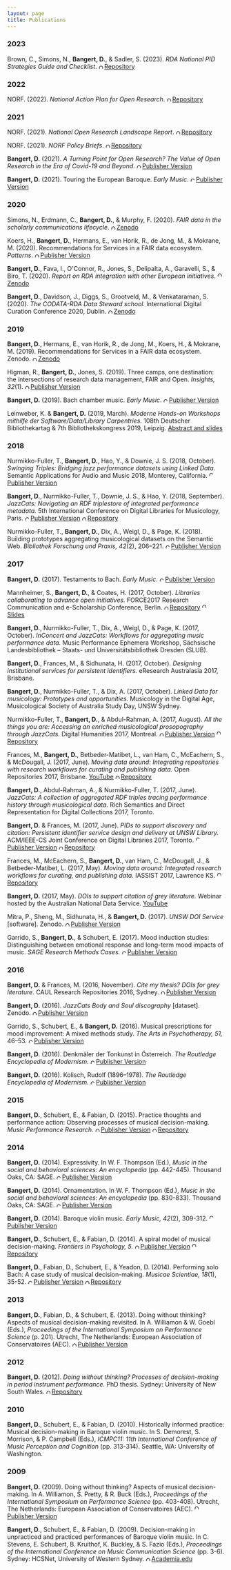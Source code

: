 ```yaml
---
layout: page
title: Publications
---
```


<script async src="https://badge.dimensions.ai/badge.js" charset="utf-8"></script>

### 2023

Brown, C., Simons, N., **Bangert, D.**, & Sadler, S. (2023). *RDA National PID Strategies Guide and Checklist*. <a href="https://doi.org/10.15497/RDA/00091" target="_blank" rel="noopener noreferrer" style="vertical-align:top;"><img src="https://upload.wikimedia.org/wikipedia/commons/thumb/2/25/Open_Access_logo_PLoS_white.svg/20px-Open_Access_logo_PLoS_white.svg.png" img width="10" img style="margin: 0px 3px 0px 0px" alt="Open Access logo PLoS">Repository</a><span class="__dimensions_badge_embed__" data-doi="10.7486/DRI.5q485c938" data-hide-zero-citations="true" data-style="small_circle"></span>

### 2022

NORF. (2022). *National Action Plan for Open Research*. <a href="https://doi.org/10.7486/DRI.ff36jz222" target="_blank" rel="noopener noreferrer" style="vertical-align:top;"><img src="https://upload.wikimedia.org/wikipedia/commons/thumb/2/25/Open_Access_logo_PLoS_white.svg/20px-Open_Access_logo_PLoS_white.svg.png" img width="10" img style="margin: 0px 3px 0px 0px" alt="Open Access logo PLoS">Repository</a><span class="__dimensions_badge_embed__" data-doi="10.7486/DRI.5q485c938" data-hide-zero-citations="true" data-style="small_circle"></span>

### 2021

NORF. (2021). *National Open Research Landscape Report*. <a href="https://doi.org/10.7486/DRI.5q485c938" target="_blank" rel="noopener noreferrer" style="vertical-align:top;"><img src="https://upload.wikimedia.org/wikipedia/commons/thumb/2/25/Open_Access_logo_PLoS_white.svg/20px-Open_Access_logo_PLoS_white.svg.png" img width="10" img style="margin: 0px 3px 0px 0px" alt="Open Access logo PLoS">Repository</a><span class="__dimensions_badge_embed__" data-doi="10.7486/DRI.5q485c938" data-hide-zero-citations="true" data-style="small_circle"></span>

NORF. (2021). *NORF Policy Briefs*. <a href="https://doi.org/10.7486/DRI.tq582g161" target="_blank" rel="noopener noreferrer" style="vertical-align:top;"><img src="https://upload.wikimedia.org/wikipedia/commons/thumb/2/25/Open_Access_logo_PLoS_white.svg/20px-Open_Access_logo_PLoS_white.svg.png" img width="10" img style="margin: 0px 3px 0px 0px" alt="Open Access logo PLoS">Repository</a><span class="__dimensions_badge_embed__" data-doi="10.7486/DRI.tq582g161" data-hide-zero-citations="true" data-style="small_circle"></span>

**Bangert, D.** (2021). *A Turning Point for Open Research? The Value of Open Research in the Era of Covid-19 and Beyond*. <a href="https://irelandseducationyearbook.ie/downloads/IEYB2021/YB2021-Research-06.pdf" target="_blank" rel="noopener noreferrer" style="vertical-align:top;"><img src="https://upload.wikimedia.org/wikipedia/commons/thumb/2/25/Open_Access_logo_PLoS_white.svg/20px-Open_Access_logo_PLoS_white.svg.png" img width="10" img style="margin: 0px 3px 0px 0px" alt="Open Access logo PLoS">Publisher Version</a><span class="__dimensions_badge_embed__" data-doi="10.7486/DRI.tq582g161" data-hide-zero-citations="true" data-style="small_circle"></span>

**Bangert, D.** (2021). Touring the European Baroque. *Early Music*. <a href="https://doi.org/10.1093/em/caab021" target="_blank" rel="noopener noreferrer" style="vertical-align:top;"><img src="https://upload.wikimedia.org/wikipedia/commons/thumb/6/67/Closed_Access_logo_white.svg/20px-Closed_Access_logo_white.svg.png" img width="10" img style="margin: 0px 3px 0px 0px" alt="Closed Access logo PLoS">Publisher Version</a><span class="__dimensions_badge_embed__" data-doi="10.1093/em/caab021" data-hide-zero-citations="true" data-style="small_circle"></span>

### 2020

Simons, N., Erdmann, C., **Bangert, D.**, & Murphy, F. (2020). *FAIR data in the scholarly communications lifecycle*. <a href="https://doi.org/10.5281/zenodo.3987051" target="_blank" rel="noopener noreferrer" style="vertical-align:top;"><img src="https://upload.wikimedia.org/wikipedia/commons/thumb/2/25/Open_Access_logo_PLoS_white.svg/20px-Open_Access_logo_PLoS_white.svg.png" img width="10" img style="margin: 0px 3px 0px 0px" alt="Open Access logo PLoS">Zenodo</a><span class="__dimensions_badge_embed__" data-doi="10.5281/zenodo.3630264" data-hide-zero-citations="true" data-style="small_circle"></span>

Koers, H., **Bangert, D.**, Hermans, E., van Horik, R., de Jong, M., & Mokrane, M. (2020). Recommendations for Services in a FAIR data ecosystem. *Patterns*. <a href="https://doi.org/10.1016/j.patter.2020.100058" target="_blank" rel="noopener noreferrer" style="vertical-align:top;"><img src="https://upload.wikimedia.org/wikipedia/commons/thumb/2/25/Open_Access_logo_PLoS_white.svg/20px-Open_Access_logo_PLoS_white.svg.png" img width="10" img style="margin: 0px 3px 0px 0px" alt="Open Access logo PLoS">Publisher Version</a><span class="__dimensions_badge_embed__" data-doi="10.1016/j.patter.2020.100058" data-hide-zero-citations="true" data-style="small_circle"></span>

**Bangert, D.**, Fava, I., O'Connor, R., Jones, S., Delipalta, A., Garavelli, S., & Biro, T. (2020). *Report on RDA integration with other European initiatives*. <a href="https://doi.org/10.5281/zenodo.3630264" target="_blank" rel="noopener noreferrer" style="vertical-align:top;"><img src="https://upload.wikimedia.org/wikipedia/commons/thumb/2/25/Open_Access_logo_PLoS_white.svg/20px-Open_Access_logo_PLoS_white.svg.png" img width="10" img style="margin: 0px 3px 0px 0px" alt="Open Access logo PLoS">Zenodo</a><span class="__dimensions_badge_embed__" data-doi="10.5281/zenodo.3630264" data-hide-zero-citations="true" data-style="small_circle"></span>

**Bangert, D.**, Davidson, J., Diggs, S., Grootveld, M., & Venkataraman, S. (2020). *The CODATA-RDA Data Steward school.* International Digital Curation Conference 2020, Dublin. <a href="https://doi.org/10.2218/ijdc.v15i1.711" target="_blank" rel="noopener noreferrer" style="vertical-align:top;"><img src="https://upload.wikimedia.org/wikipedia/commons/thumb/2/25/Open_Access_logo_PLoS_white.svg/20px-Open_Access_logo_PLoS_white.svg.png" img width="10" img style="margin: 0px 3px 0px 0px" alt="Open Access logo PLoS">Zenodo</a><span class="__dimensions_badge_embed__" data-doi="10.5281/zenodo.3609204" data-hide-zero-citations="true" data-style="small_circle"></span>

### 2019

**Bangert, D.**, Hermans, E., van Horik, R., de Jong, M., Koers, H., & Mokrane, M. (2019). Recommendations for Services in a FAIR data ecosystem. Zenodo. <a href="https://doi.org/10.5281/zenodo.3585741" target="_blank" rel="noopener noreferrer" style="vertical-align:top;"><img src="https://upload.wikimedia.org/wikipedia/commons/thumb/2/25/Open_Access_logo_PLoS_white.svg/20px-Open_Access_logo_PLoS_white.svg.png" img width="10" img style="margin: 0px 3px 0px 0px" alt="Open Access logo PLoS">Zenodo</a><span class="__dimensions_badge_embed__" data-doi="10.5281/zenodo.3585741" data-hide-zero-citations="true" data-style="small_circle"></span>

Higman, R., **Bangert, D.**, Jones, S. (2019). Three camps, one destination: the intersections of research data management, FAIR and Open. *Insights, 32*(1). <a href="http://doi.org/10.1629/uksg.468" target="_blank" rel="noopener noreferrer" style="vertical-align:top;"><img src="https://upload.wikimedia.org/wikipedia/commons/thumb/2/25/Open_Access_logo_PLoS_white.svg/20px-Open_Access_logo_PLoS_white.svg.png" img width="10" img style="margin: 0px 3px 0px 0px" alt="Open Access logo PLoS">Publisher Version</a><span class="__dimensions_badge_embed__" data-doi="10.1629/uksg.468" data-hide-zero-citations="true" data-style="small_circle"></span>

**Bangert, D.** (2019). Bach chamber music. *Early Music*. <a href="https://doi.org/10.1093/em/caz029" target="_blank" rel="noopener noreferrer" style="vertical-align:top;"><img src="https://upload.wikimedia.org/wikipedia/commons/thumb/6/67/Closed_Access_logo_white.svg/20px-Closed_Access_logo_white.svg.png" img width="10" img style="margin: 0px 3px 0px 0px" alt="Closed Access logo PLoS">Publisher Version</a><span class="__dimensions_badge_embed__" data-doi="10.1093/em/caz029" data-hide-zero-citations="true" data-style="small_circle"></span>

Leinweber, K. & **Bangert, D.** (2019, March). *Moderne Hands-on Workshops mithilfe der Software/Data/Library Carpentries.* 108th Deutscher Bibliothekartag & 7th Bibliothekskongress 2019, Leipzig. <a href="https://opus4.kobv.de/opus4-bib-info/frontdoor/index/index/docId/16202" target="_blank">Abstract and slides</a>

### 2018

Nurmikko-Fuller, T., **Bangert, D.**, Hao, Y., & Downie, J. S. (2018, October). *Swinging Triples: Bridging jazz performance datasets using Linked Data.* Semantic Applications for Audio and Music 2018, Monterey, California. <a href="https://doi.org/10.1145/3243907.3243914" target="_blank" rel="noopener noreferrer" style="vertical-align:top;"><img src="https://upload.wikimedia.org/wikipedia/commons/thumb/6/67/Closed_Access_logo_white.svg/20px-Closed_Access_logo_white.svg.png" img width="10" img style="margin: 0px 3px 0px 0px" alt="Closed Access logo PLoS">Publisher Version</a>

**Bangert, D.**, Nurmikko-Fuller, T., Downie, J. S., & Hao, Y.  (2018, September). *JazzCats: Navigating an RDF triplestore of integrated performance metadata.* 5th International Conference on Digital Libraries for Musicology, Paris. <a href="https://doi.org/10.1145/3273024.3273031" target="_blank" rel="noopener noreferrer" style="vertical-align:top;"><img src="https://upload.wikimedia.org/wikipedia/commons/thumb/6/67/Closed_Access_logo_white.svg/20px-Closed_Access_logo_white.svg.png" img width="10" img style="margin: 0px 3px 0px 0px" alt="Closed Access logo PLoS">Publisher Version</a> <a href="http://resolver.sub.uni-goettingen.de/purl?gs-1/15359" target="_blank" rel="noopener noreferrer" style="vertical-align:top;"><img src="https://upload.wikimedia.org/wikipedia/commons/thumb/2/25/Open_Access_logo_PLoS_white.svg/20px-Open_Access_logo_PLoS_white.svg.png" img width="10" img style="margin: 0px 3px 0px 0px" alt="Open Access logo PLoS">Repository</a>

Nurmikko-Fuller, T., **Bangert, D.**, Dix, A., Weigl, D., & Page, K. (2018). Building prototypes aggregating musicological datasets on the Semantic Web. *Bibliothek Forschung und Praxis, 42*(2), 206–221. <a href="https://doi.org/10.1515/bfp-2018-0025" target="_blank" rel="noopener noreferrer" style="vertical-align:top;"><img src="https://upload.wikimedia.org/wikipedia/commons/thumb/6/67/Closed_Access_logo_white.svg/20px-Closed_Access_logo_white.svg.png" img width="10" img style="margin: 0px 3px 0px 0px" alt="Closed Access logo PLoS">Publisher Version</a>

### 2017

**Bangert, D.** (2017). Testaments to Bach. *Early Music*. <a href="https://doi.org/10.1093/em/cax095" target="_blank" rel="noopener noreferrer" style="vertical-align:top;"><img src="https://upload.wikimedia.org/wikipedia/commons/thumb/6/67/Closed_Access_logo_white.svg/20px-Closed_Access_logo_white.svg.png" img width="10" img style="margin: 0px 3px 0px 0px" alt="Closed Access logo PLoS">Publisher Version</a><span class="__dimensions_badge_embed__" data-doi="10.1093/em/cax095" data-hide-zero-citations="true" data-style="small_circle"></span>

Mannheimer, S., **Bangert, D.**, & Coates, H. (2017, October). *Libraries collaborating to advance open initiatives.* FORCE2017 Research Communication and e-Scholarship Conference, Berlin. <a href="http://handle.unsw.edu.au/1959.4/unsworks_46605" target="_blank" rel="noopener noreferrer" style="vertical-align:top;"><img src="https://upload.wikimedia.org/wikipedia/commons/thumb/2/25/Open_Access_logo_PLoS_white.svg/20px-Open_Access_logo_PLoS_white.svg.png" img width="10" img style="margin: 0px 3px 0px 0px" alt="Open Access logo PLoS">Repository</a> <a href="http://doi.org/10.5281/zenodo.1037250" target="_blank" rel="noopener noreferrer" style="vertical-align:top;"><img src="https://upload.wikimedia.org/wikipedia/commons/thumb/2/25/Open_Access_logo_PLoS_white.svg/20px-Open_Access_logo_PLoS_white.svg.png" img width="10" img style="margin: 0px 3px 0px 0px" alt="Open Access logo PLoS">Slides</a>

**Bangert, D.**, Nurmikko-Fuller, T., Dix, A., Weigl, D., & Page, K. (2017, October). *InConcert and JazzCats: Workflows for aggregating music performance data.* Music Performance Ephemera Workshop, Sächsische Landesbibliothek – Staats- und Universitätsbibliothek Dresden (SLUB).

**Bangert, D.**, Frances, M., & Sidhunata, H. (2017, October). *Designing institutional services for persistent identifiers.* eResearch Australasia 2017, Brisbane. 

**Bangert, D.**, Nurmikko-Fuller, T., & Dix, A. (2017, October). *Linked Data for musicology: Prototypes and opportunities.* Musicology in the Digital Age, Musicological Society of Australia Study Day, UNSW Sydney. 

Nurmikko-Fuller, T., **Bangert, D.**, & Abdul-Rahman, A. (2017, August). *All the things you are: Accessing an enriched musicological prosopography through JazzCats.* Digital Humanities 2017, Montreal. <a href="https://dh2017.adho.org/abstracts/305/305.pdf" target="_blank" rel="noopener noreferrer" style="vertical-align:top;"><img src="https://upload.wikimedia.org/wikipedia/commons/thumb/2/25/Open_Access_logo_PLoS_white.svg/20px-Open_Access_logo_PLoS_white.svg.png" img width="10" img style="margin: 0px 3px 0px 0px" alt="Open Access logo PLoS transparent">Publisher Version</a> <a href="http://handle.unsw.edu.au/1959.4/unsworks_46179" target="_blank" rel="noopener noreferrer" style="vertical-align:top;"><img src="https://upload.wikimedia.org/wikipedia/commons/thumb/2/25/Open_Access_logo_PLoS_white.svg/20px-Open_Access_logo_PLoS_white.svg.png" img width="10" img style="margin: 0px 3px 0px 0px" alt="Open Access logo PLoS">Repository</a>

Frances, M., **Bangert, D.**, Betbeder-Matibet, L., van Ham, C., McEachern, S., & McDougall, J. (2017, June). *Moving data around: Integrating repositories with research workflows for curating and publishing data.* Open Repositories 2017, Brisbane. <a href="https://www.youtube.com/watch?v=rhObqW3Pwqk&feature=youtu.be" target="_blank">YouTube</a> <a href="http://handle.unsw.edu.au/1959.4/unsworks_46164" target="_blank" rel="noopener noreferrer" style="vertical-align:top;"><img src="https://upload.wikimedia.org/wikipedia/commons/thumb/2/25/Open_Access_logo_PLoS_white.svg/20px-Open_Access_logo_PLoS_white.svg.png" img width="10" img style="margin: 0px 3px 0px 0px" alt="Open Access logo PLoS">Repository</a>

**Bangert, D.**, Abdul-Rahman, A., & Nurmikko-Fuller, T. (2017, June). *JazzCats: A collection of aggregated RDF triples tracing performance history through musicological data.* Rich Semantics and Direct Representation for Digital Collections 2017, Toronto.  

**Bangert, D.** & Frances, M. (2017, June). *PIDs to support discovery and citation: Persistent identifier service design and delivery at UNSW Library.* ACM/IEEE-CS Joint Conference on Digital Libraries 2017, Toronto. <a href="https://doi.org/10.1109/JCDL.2017.7991610" target="_blank" rel="noopener noreferrer" style="vertical-align:top;"><img src="https://upload.wikimedia.org/wikipedia/commons/thumb/6/67/Closed_Access_logo_white.svg/20px-Closed_Access_logo_white.svg.png" img width="10" img style="margin: 0px 3px 0px 0px" alt="Closed Access logo PLoS">Publisher Version</a> <a href="http://handle.unsw.edu.au/1959.4/unsworks_45617" target="_blank" rel="noopener noreferrer" style="vertical-align:top;"><img src="https://upload.wikimedia.org/wikipedia/commons/thumb/2/25/Open_Access_logo_PLoS_white.svg/20px-Open_Access_logo_PLoS_white.svg.png" img width="10" img style="margin: 0px 3px 0px 0px" alt="Open Access logo PLoS">Repository</a><span class="__dimensions_badge_embed__" data-doi="10.1109/JCDL.2017.7991610" data-hide-zero-citations="true" data-style="small_circle"></span>

Frances, M., McEachern, S., **Bangert, D.**, van Ham, C., McDougall, J., & Betbeder-Matibet, L. (2017, May). *Moving data around: Integrated research workflows for curating, and publishing data.* IASSIST 2017, Lawrence KS. <a href="http://doi.org/10.4225/53/597e854758396" target="_blank" rel="noopener noreferrer" style="vertical-align:top;"><img src="https://upload.wikimedia.org/wikipedia/commons/thumb/2/25/Open_Access_logo_PLoS_white.svg/20px-Open_Access_logo_PLoS_white.svg.png" img width="10" img style="margin: 0px 3px 0px 0px" alt="Open Access logo PLoS">Repository</a><span class="__dimensions_badge_embed__" data-doi="10.4225/53/597e854758396" data-hide-zero-citations="true" data-style="small_circle"></span>

**Bangert, D.** (2017, May). *DOIs to support citation of grey literature.* Webinar hosted by the Australian National Data Service. <a href="https://youtu.be/hRNDBZhUfUA" target="_blank">YouTube</a>

Mitra, P., Sheng, M., Sidhunata, H., & **Bangert, D.** (2017). *UNSW DOI Service* [software]. Zenodo. <a href="http://doi.org/10.5281/zenodo.582692" target="_blank" rel="noopener noreferrer" style="vertical-align:top;"><img src="https://upload.wikimedia.org/wikipedia/commons/thumb/2/25/Open_Access_logo_PLoS_white.svg/20px-Open_Access_logo_PLoS_white.svg.png" img width="10" img style="margin: 0px 3px 0px 0px" alt="Open Access logo PLoS transparent">Publisher Version</a><span class="__dimensions_badge_embed__" data-doi="10.5281/zenodo.582692" data-hide-zero-citations="true" data-style="small_circle"></span>

Garrido, S., **Bangert, D.**, & Schubert, E. (2017). Mood induction studies: Distinguishing between emotional response and long-term mood impacts of music. *SAGE Research Methods Cases.* <a href="http://doi.org/10.4135/9781473974760" target="_blank" rel="noopener noreferrer" style="vertical-align:top;"><img src="https://upload.wikimedia.org/wikipedia/commons/thumb/6/67/Closed_Access_logo_white.svg/20px-Closed_Access_logo_white.svg.png" img width="10" img style="margin: 0px 3px 0px 0px" alt="Closed Access logo PLoS">Publisher Version</a><span class="__dimensions_badge_embed__" data-doi="10.4135/9781473974760" data-hide-zero-citations="true" data-style="small_circle"></span>

### 2016

**Bangert, D.** & Frances, M. (2016, November). *Cite my thesis? DOIs for grey literature.* CAUL Research Repositories 2016, Sydney. <a href="http://doi.org/10.5281/zenodo.165620" target="_blank" rel="noopener noreferrer" style="vertical-align:top;"><img src="https://upload.wikimedia.org/wikipedia/commons/thumb/2/25/Open_Access_logo_PLoS_white.svg/20px-Open_Access_logo_PLoS_white.svg.png" img width="10" img style="margin: 0px 3px 0px 0px" alt="Open Access logo PLoS transparent">Publisher Version</a><span class="__dimensions_badge_embed__" data-doi="10.5281/zenodo.165620" data-hide-zero-citations="true" data-style="small_circle"></span>

**Bangert, D.** (2016). *JazzCats Body and Soul discography* [dataset]. Zenodo. <a href="http://doi.org/10.5281/zenodo.163886" target="_blank" rel="noopener noreferrer" style="vertical-align:top;"><img src="https://upload.wikimedia.org/wikipedia/commons/thumb/2/25/Open_Access_logo_PLoS_white.svg/20px-Open_Access_logo_PLoS_white.svg.png" img width="10" img style="margin: 0px 3px 0px 0px" alt="Open Access logo PLoS transparent">Publisher Version</a><span class="__dimensions_badge_embed__" data-doi="10.5281/zenodo.163886" data-hide-zero-citations="true" data-style="small_circle"></span>

Garrido, S., Schubert, E., & **Bangert, D.** (2016). Musical prescriptions for mood improvement: A mixed methods study. *The Arts in Psychotherapy, 51,* 46–53. <a href="https://doi.org/10.1016/j.aip.2016.09.002" target="_blank" rel="noopener noreferrer" style="vertical-align:top;"><img src="https://upload.wikimedia.org/wikipedia/commons/thumb/6/67/Closed_Access_logo_white.svg/20px-Closed_Access_logo_white.svg.png" img width="10" img style="margin: 0px 3px 0px 0px" alt="Closed Access logo PLoS">Publisher Version</a><span class="__dimensions_badge_embed__" data-doi="10.1016/j.aip.2016.09.002" data-hide-zero-citations="true" data-style="small_circle"></span>

**Bangert, D.** (2016). Denkmäler der Tonkunst in Österreich. *The Routledge Encyclopedia of Modernism.* <a href="https://www.rem.routledge.com/articles/denkmaler-der-tonkunst-in-osterreich" target="_blank" rel="noopener noreferrer" style="vertical-align:top;"><img src="https://upload.wikimedia.org/wikipedia/commons/thumb/6/67/Closed_Access_logo_white.svg/20px-Closed_Access_logo_white.svg.png" img width="10" img style="margin: 0px 3px 0px 0px" alt="Closed Access logo PLoS">Publisher Version</a>

**Bangert, D.** (2016). Kolisch, Rudolf (1896–1978). *The Routledge Encyclopedia of Modernism.* <a href="https://www.rem.routledge.com/articles/kolisch-rudolf-1896-1978" target="_blank" rel="noopener noreferrer" style="vertical-align:top;"><img src="https://upload.wikimedia.org/wikipedia/commons/thumb/6/67/Closed_Access_logo_white.svg/20px-Closed_Access_logo_white.svg.png" img width="10" img style="margin: 0px 3px 0px 0px" alt="Closed Access logo PLoS">Publisher Version</a>

### 2015

**Bangert, D.**, Schubert, E., & Fabian, D. (2015). Practice thoughts and performance action: Observing processes of musical decision-making. *Music Performance Research.* <a href="http://mpr-online.net/Issues/Volume%207%20[2015]/Vol7_Contents.html" target="_blank" rel="noopener noreferrer" style="vertical-align:top;"><img src="https://upload.wikimedia.org/wikipedia/commons/thumb/2/25/Open_Access_logo_PLoS_white.svg/20px-Open_Access_logo_PLoS_white.svg.png" img width="10" img style="margin: 0px 3px 0px 0px" alt="Open Access logo PLoS transparent">Publisher Version</a> <a href="http://handle.unsw.edu.au/1959.4/unsworks_45803" target="_blank" rel="noopener noreferrer" style="vertical-align:top;"><img src="https://upload.wikimedia.org/wikipedia/commons/thumb/2/25/Open_Access_logo_PLoS_white.svg/20px-Open_Access_logo_PLoS_white.svg.png" img width="10" img style="margin: 0px 3px 0px 0px" alt="Open Access logo PLoS transparent">Repository</a>

### 2014

**Bangert, D.** (2014). Expressivity. In W. F. Thompson (Ed.), *Music in the social and behavioral sciences: An encyclopedia* (pp. 442-445). Thousand Oaks, CA: SAGE. <a href="https://doi.org/10.4135/9781452283012.n148" target="_blank" rel="noopener noreferrer" style="vertical-align:top;"><img src="https://upload.wikimedia.org/wikipedia/commons/thumb/6/67/Closed_Access_logo_white.svg/20px-Closed_Access_logo_white.svg.png" img width="10" img style="margin: 0px 3px 0px 0px" alt="Closed Access logo PLoS">Publisher Version</a><span class="__dimensions_badge_embed__" data-doi="10.4135/9781452283012.n148" data-hide-zero-citations="true" data-style="small_circle"></span>

**Bangert, D.** (2014). Ornamentation. In W. F. Thompson (Ed.), *Music in the social and behavioral sciences: An encyclopedia* (pp. 830-833). Thousand Oaks, CA: SAGE. <a href="https://doi.org/10.4135/9781452283012.n281" target="_blank" rel="noopener noreferrer" style="vertical-align:top;"><img src="https://upload.wikimedia.org/wikipedia/commons/thumb/6/67/Closed_Access_logo_white.svg/20px-Closed_Access_logo_white.svg.png" img width="10" img style="margin: 0px 3px 0px 0px" alt="Closed Access logo PLoS">Publisher Version</a><span class="__dimensions_badge_embed__" data-doi="10.4135/9781452283012.n281" data-hide-zero-citations="true" data-style="small_circle"></span>

**Bangert, D.** (2014). Baroque violin music. *Early Music, 42*(2), 309-312. <a href="https://doi.org/10.1093/em/cau050" target="_blank" rel="noopener noreferrer" style="vertical-align:top;"><img src="https://upload.wikimedia.org/wikipedia/commons/thumb/6/67/Closed_Access_logo_white.svg/20px-Closed_Access_logo_white.svg.png" img width="10" img style="margin: 0px 3px 0px 0px" alt="Closed Access logo PLoS">Publisher Version</a><span class="__dimensions_badge_embed__" data-doi="10.1093/em/cau050" data-hide-zero-citations="true" data-style="small_circle"></span>

**Bangert, D.**, Schubert, E., & Fabian, D. (2014). A spiral model of musical decision-making. *Frontiers in Psychology, 5.* <a href="https://doi.org/10.3389/fpsyg.2014.00320" target="_blank" rel="noopener noreferrer" style="vertical-align:top;"><img src="https://upload.wikimedia.org/wikipedia/commons/thumb/2/25/Open_Access_logo_PLoS_white.svg/20px-Open_Access_logo_PLoS_white.svg.png" img width="10" img style="margin: 0px 3px 0px 0px" alt="Open Access logo PLoS transparent">Publisher Version</a> <a href="http://handle.unsw.edu.au/1959.4/unsworks_45551" target="_blank" rel="noopener noreferrer" style="vertical-align:top;"><img src="https://upload.wikimedia.org/wikipedia/commons/thumb/2/25/Open_Access_logo_PLoS_white.svg/20px-Open_Access_logo_PLoS_white.svg.png" img width="10" img style="margin: 0px 3px 0px 0px" alt="Open Access logo PLoS transparent">Repository</a><span class="__dimensions_badge_embed__" data-doi="10.3389/fpsyg.2014.00320" data-hide-zero-citations="true" data-style="small_circle"></span>

**Bangert, D.**, Fabian, D., Schubert, E., & Yeadon, D. (2014). Performing solo Bach: A case study 
of musical decision-making. *Musicae Scientiae, 18*(1), 35-52. <a href="https://doi.org/10.1177/1029864913509812" target="_blank" rel="noopener noreferrer" style="vertical-align:top;"><img src="https://upload.wikimedia.org/wikipedia/commons/thumb/6/67/Closed_Access_logo_white.svg/20px-Closed_Access_logo_white.svg.png" img width="10" img style="margin: 0px 3px 0px 0px" alt="Closed Access logo PLoS">Publisher Version</a> <a href="http://handle.unsw.edu.au/1959.4/unsworks_46186" target="_blank" rel="noopener noreferrer" style="vertical-align:top;"><img src="https://upload.wikimedia.org/wikipedia/commons/thumb/2/25/Open_Access_logo_PLoS_white.svg/20px-Open_Access_logo_PLoS_white.svg.png" img width="10" img style="margin: 0px 3px 0px 0px" alt="Open Access logo PLoS">Repository</a><span class="__dimensions_badge_embed__" data-doi="10.1177/1029864913509812" data-hide-zero-citations="true" data-style="small_circle"></span>

### 2013

**Bangert, D.**, Fabian, D., & Schubert, E. (2013). Doing without thinking? Aspects of musical decision-making revisited. In A. Williamon & W. Goebl (Eds.), *Proceedings of the International Symposium on Performance Science* (p. 201). Utrecht, The Netherlands: European Association of Conservatoires (AEC). <a href="http://www.performancescience.org/ISPS2013/Proceedings/Rows/051Paper_Bangert%20DX.pdf" target="_blank" rel="noopener noreferrer" style="vertical-align:top;"><img src="https://upload.wikimedia.org/wikipedia/commons/thumb/2/25/Open_Access_logo_PLoS_white.svg/20px-Open_Access_logo_PLoS_white.svg.png" img width="10" img style="margin: 0px 3px 0px 0px" alt="Open Access logo PLoS transparent">Publisher Version</a>

### 2012

**Bangert, D.** (2012). *Doing without thinking? Processes of decision-making in period instrument performance.* PhD thesis. Sydney: University of New South Wales. <a href="https://doi.org/10.4225/53/58BCA28D2A79A" target="_blank" rel="noopener noreferrer" style="vertical-align:top;"><img src="https://upload.wikimedia.org/wikipedia/commons/thumb/2/25/Open_Access_logo_PLoS_white.svg/20px-Open_Access_logo_PLoS_white.svg.png" img width="10" img style="margin: 0px 3px 0px 0px" alt="Open Access logo PLoS transparent">Repository</a><span class="__dimensions_badge_embed__" data-doi="10.4225/53/58BCA28D2A79A" data-hide-zero-citations="true" data-style="small_circle"></span>

### 2010

**Bangert, D.**, Schubert, E., & Fabian, D. (2010). Historically informed practice: Musical decision-making in Baroque violin music. In S. Demorest, S. Morrison, & P. Campbell (Eds.), *ICMPC11: 11th International Conference of Music Perception and Cognition* (pp. 313-314). Seattle, WA: University of Washington. 

### 2009

**Bangert, D.** (2009). Doing without thinking? Aspects of musical decision-making. In A. Williamon, S. Pretty, & R. Buck (Eds.), *Proceedings of the International Symposium on Performance Science* (pp. 403-408). Utrecht, The Netherlands: European Association of Conservatoires (AEC). <a href="http://www.performancescience.org/ISPS2009/Proceedings/Rows/067Bangert.pdf" target="_blank" rel="noopener noreferrer" style="vertical-align:top;"><img src="https://upload.wikimedia.org/wikipedia/commons/thumb/2/25/Open_Access_logo_PLoS_white.svg/20px-Open_Access_logo_PLoS_white.svg.png" img width="10" img style="margin: 0px 3px 0px 0px" alt="Open Access logo PLoS transparent">Publisher Version</a>

**Bangert, D.**, Schubert, E., & Fabian, D. (2009). Decision-making in unpracticed and practiced 
performances of Baroque violin music. In C. Stevens, E. Schubert, B. Kruithof, K. Buckley, & S. Fazio (Eds.), *Proceedings of the International Conference on Music Communication Science* (pp. 3-6). Sydney: HCSNet, University of Western Sydney. <a href="http://www.academia.edu/download/44721735/Decision-making_in_unpracticed_and_pract20160414-5140-zwro62.pdf" target="_blank" rel="noopener noreferrer" style="vertical-align:top;"><img src="https://upload.wikimedia.org/wikipedia/commons/thumb/2/25/Open_Access_logo_PLoS_white.svg/20px-Open_Access_logo_PLoS_white.svg.png" img width="10" img style="margin: 0px 3px 0px 0px" alt="Open Access logo PLoS transparent">Academia.edu</a>



<!-- ### Footer

Last updated: May 2017 -->


